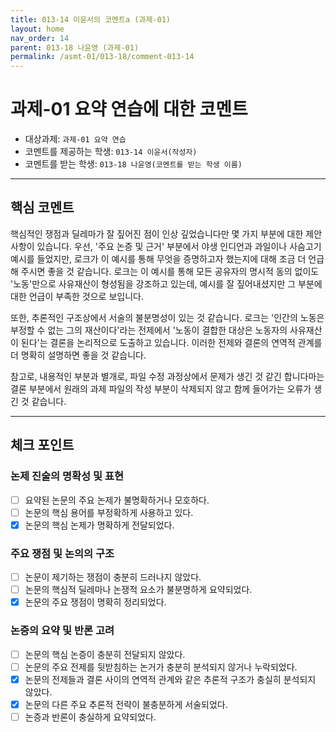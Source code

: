 ```yaml
---
title: 013-14 이윤서의 코멘트a (과제-01) 
layout: home
nav_order: 14
parent: 013-18 나윤영 (과제-01)
permalink: /asmt-01/013-18/comment-013-14
---
```


# 과제-01 요약 연습에 대한 코멘트

- 대상과제: `과제-01 요약 연습`
- 코멘트를 제공하는 학생: `013-14 이윤서(작성자)` 
- 코멘트를 받는 학생: `013-18 나윤영(코멘트를 받는 학생 이름)` 

---

## 핵심 코멘트

핵심적인 쟁점과 딜레마가 잘 짚어진 점이 인상 깊었습니다만 몇 가지 부분에 대한 제안 사항이 있습니다. 우선, '주요 논증 및 근거' 부분에서 야생 인디언과 과일이나 사슴고기 예시를 들었지만, 로크가 이 예시를 통해 무엇을 증명하고자 했는지에 대해 조금 더 언급해 주시면 좋을 것 같습니다. 로크는 이 예시를 통해 모든 공유자의 명시적 동의 없이도 '노동'만으로 사유재산이 형성됨을 강조하고 있는데, 예시를 잘 짚어내셨지만 그 부분에 대한 언급이 부족한 것으로 보입니다. 

또한, 추론적인 구조상에서 서술의 불분명성이 있는 것 같습니다. 로크는 '인간의 노동은 부정할 수 없는 그의 재산이다'라는 전제에서 '노동이 결합한 대상은 노동자의 사유재산이 된다'는 결론을 논리적으로 도출하고 있습니다. 이러한 전제와 결론의 연역적 관계를 더 명확히 설명하면 좋을 것 같습니다.

참고로, 내용적인 부분과 별개로, 파일 수정 과정상에서 문제가 생긴 것 같긴 합니다마는 결론 부분에서 원래의 과제 파일의 작성 부분이 삭제되지 않고 함께 들어가는 오류가 생긴 것 같습니다. 

---

## 체크 포인트

### 논제 진술의 명확성 및 표현  
- [ ] 요약된 논문의 주요 논제가 불명확하거나 모호하다.  
- [ ] 논문의 핵심 용어를 부정확하게 사용하고 있다.  
- [x] 논문의 핵심 논제가 명확하게 전달되었다.  

### 주요 쟁점 및 논의의 구조  
- [ ] 논문이 제기하는 쟁점이 충분히 드러나지 않았다.  
- [ ] 논문의 핵심적 딜레마나 논쟁적 요소가 불분명하게 요약되었다.  
- [x] 논문의 주요 쟁점이 명확히 정리되었다.  

### 논증의 요약 및 반론 고려  
- [ ] 논문의 핵심 논증이 충분히 전달되지 않았다.  
- [ ] 논문의 주요 전제를 뒷받침하는 논거가 충분히 분석되지 않거나 누락되었다.  
- [x] 논문의 전제들과 결론 사이의 연역적 관계와 같은 추론적 구조가 충실히 분석되지 않았다.  
- [x] 논문의 다른 주요 추론적 전략이 불충분하게 서술되었다.
- [ ] 논증과 반론이 충실하게 요약되었다. 